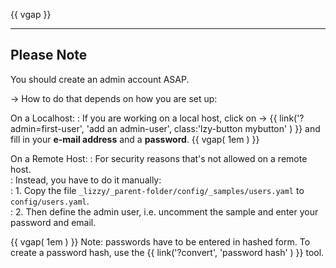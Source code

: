 
{{ vgap }}

---


## Please Note

You should create an admin account ASAP.

-> How to do that depends on how you are set up:

On a Localhost:
: If you are working on a local host, click on -> {{ link('?admin=first-user', 'add an admin-user', class:'lzy-button mybutton' ) }} and fill in your **e-mail address** and a **password**. {{ vgap( 1em ) }}

On a Remote Host:
: For security reasons that's not allowed on a remote host.  
: Instead, you have to do it manually:  
: 1. Copy the file ``_lizzy/_parent-folder/config/_samples/users.yaml`` to ``config/users.yaml``.  
: 2. Then define the admin user, i.e. uncomment the sample and enter your password and email.

{{ vgap( 1em ) }}
Note: passwords have to be entered in hashed form. To create a password hash, use the {{ link('?convert', 'password hash' ) }} tool.

